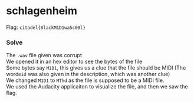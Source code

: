 # schlagenheim
Flag: `citadel{8lackM1D1wa5c00l}`

### Solve
The `.wav` file given was corrupt<br>
We opened it in an hex editor to see the bytes of the file<br>
Some bytes say `M1D1`, this gives us a clue that the file should be MIDI (The word`mid` was also given in the description, which was another clue)
<br>We changed `M1D1` to `MThd` as the file is supposed to be a MIDI file.<br>
We used the Audacity applicaiton to visualize the file, and then we saw the flag.